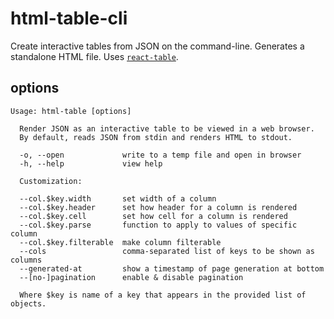 # html-table-cli

Create interactive tables from JSON on the command-line. Generates a standalone
HTML file. Uses [`react-table`](https://react-table.js.org/).

## options

```
Usage: html-table [options]

  Render JSON as an interactive table to be viewed in a web browser.
  By default, reads JSON from stdin and renders HTML to stdout.

  -o, --open             write to a temp file and open in browser
  -h, --help             view help

  Customization:

  --col.$key.width       set width of a column
  --col.$key.header      set how header for a column is rendered
  --col.$key.cell        set how cell for a column is rendered
  --col.$key.parse       function to apply to values of specific column
  --col.$key.filterable  make column filterable
  --cols                 comma-separated list of keys to be shown as columns
  --generated-at         show a timestamp of page generation at bottom
  --[no-]pagination      enable & disable pagination

  Where $key is name of a key that appears in the provided list of objects.
```
